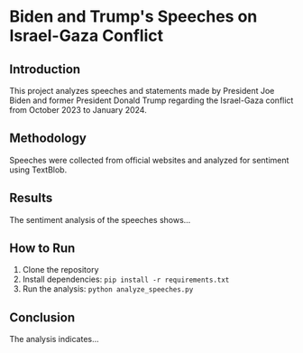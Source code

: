 
# Biden and Trump's Speeches on Israel-Gaza Conflict

## Introduction
This project analyzes speeches and statements made by President Joe Biden and former President Donald Trump regarding the Israel-Gaza conflict from October 2023 to January 2024.

## Methodology
Speeches were collected from official websites and analyzed for sentiment using TextBlob.

## Results
The sentiment analysis of the speeches shows...

## How to Run
1. Clone the repository
2. Install dependencies: `pip install -r requirements.txt`
3. Run the analysis: `python analyze_speeches.py`

## Conclusion
The analysis indicates...
